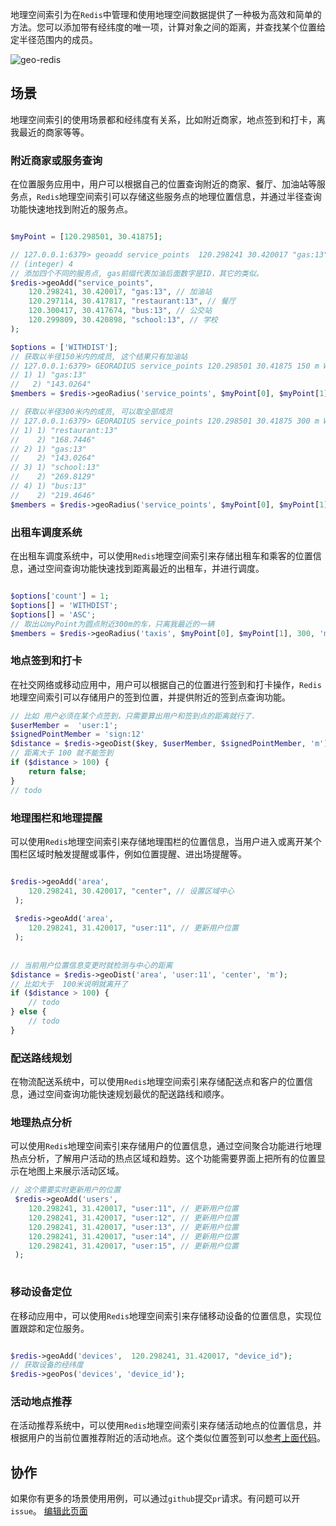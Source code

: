 地理空间索引为在`Redis`中管理和使用地理空间数据提供了一种极为高效和简单的方法。您可以添加带有经纬度的唯一项，计算对象之间的距离，并查找某个位置给定半径范围内的成员。

![geo-redis](https://redis.com/wp-content/uploads/2019/03/data-structures-geospatial.png?&auto=webp&quality=85,75&width=500)

## 场景

地理空间索引的使用场景都和经纬度有关系，比如附近商家，地点签到和打卡，离我最近的商家等等。

### 附近商家或服务查询

在位置服务应用中，用户可以根据自己的位置查询附近的商家、餐厅、加油站等服务点，`Redis`地理空间索引可以存储这些服务点的地理位置信息，并通过半径查询功能快速地找到附近的服务点。

```php

$myPoint = [120.298501, 30.41875];

// 127.0.0.1:6379> geoadd service_points  120.298241 30.420017 "gas:13" 120.297114 30.417817 "restaurant:13" 120.300417 30.417674 "bus:13" 120.299809 30.420898 "school:13"
// (integer) 4
// 添加四个不同的服务点, gas前缀代表加油后面数字是ID，其它的类似。
$redis->geoAdd("service_points",
    120.298241, 30.420017, "gas:13", // 加油站 
    120.297114, 30.417817, "restaurant:13", // 餐厅
    120.300417, 30.417674, "bus:13", // 公交站 
    120.299809, 30.420898, "school:13", // 学校
);

$options = ['WITHDIST'];
// 获取以半径150米内的成员, 这个结果只有加油站
// 127.0.0.1:6379> GEORADIUS service_points 120.298501 30.41875 150 m WITHDIST
// 1) 1) "gas:13"
//   2) "143.0264"
$members = $redis->geoRadius('service_points', $myPoint[0], $myPoint[1], 150, 'm', $options);

// 获取以半径300米内的成员, 可以取全部成员
// 127.0.0.1:6379> GEORADIUS service_points 120.298501 30.41875 300 m WITHDIST
// 1) 1) "restaurant:13"
//    2) "168.7446"
// 2) 1) "gas:13"
//    2) "143.0264"
// 3) 1) "school:13"
//    2) "269.8129"
// 4) 1) "bus:13"
//    2) "219.4646"
$members = $redis->geoRadius('service_points', $myPoint[0], $myPoint[1], 300, 'm', $options);

```


### 出租车调度系统

在出租车调度系统中，可以使用`Redis`地理空间索引来存储出租车和乘客的位置信息，通过空间查询功能快速找到距离最近的出租车，并进行调度。

```php

$options['count'] = 1;
$options[] = 'WITHDIST';
$options[] = 'ASC';
// 取出以myPoint为圆点附近300m的车，只离我最近的一辆
$members = $redis->geoRadius('taxis', $myPoint[0], $myPoint[1], 300, 'm', $options);

```

### 地点签到和打卡

在社交网络或移动应用中，用户可以根据自己的位置进行签到和打卡操作，`Redis`地理空间索引可以存储用户的签到位置，并提供附近的签到点查询功能。

```php
// 比如 用户必须在某个点签到，只需要算出用户和签到点的距离就行了.
$userMember =  'user:1';
$signedPointMember = 'sign:12'
$distance = $redis->geoDist($key, $userMember, $signedPointMember, 'm');
// 距离大于 100 就不能签到
if ($distance > 100) {
    return false;
}
// todo
```


### 地理围栏和地理提醒

可以使用`Redis`地理空间索引来存储地理围栏的位置信息，当用户进入或离开某个围栏区域时触发提醒或事件，例如位置提醒、进出场提醒等。

```php

$redis->geoAdd('area',
    120.298241, 30.420017, "center", // 设置区域中心
 );
 
 $redis->geoAdd('area', 
    120.298241, 31.420017, "user:11", // 更新用户位置
 );
 
 
// 当前用户位置信息变更时就检测与中心的距离
$distance = $redis->geoDist('area', 'user:11', 'center', 'm');
// 比如大于  100米说明就离开了
if ($distance > 100) {
    // todo
} else {
    // todo
}

```

### 配送路线规划

在物流配送系统中，可以使用`Redis`地理空间索引来存储配送点和客户的位置信息，通过空间查询功能快速规划最优的配送路线和顺序。

### 地理热点分析

可以使用`Redis`地理空间索引来存储用户的位置信息，通过空间聚合功能进行地理热点分析，了解用户活动的热点区域和趋势。这个功能需要界面上把所有的位置显示在地图上来展示活动区域。

```php
// 这个需要实时更新用户的位置
 $redis->geoAdd('users', 
    120.298241, 31.420017, "user:11", // 更新用户位置
    120.298241, 31.420017, "user:12", // 更新用户位置
    120.298241, 31.420017, "user:13", // 更新用户位置
    120.298241, 31.420017, "user:14", // 更新用户位置
    120.298241, 31.420017, "user:15", // 更新用户位置
 );
 

```

### 移动设备定位

在移动应用中，可以使用`Redis`地理空间索引来存储移动设备的位置信息，实现位置跟踪和定位服务。

```php

$redis->geoAdd('devices',  120.298241, 31.420017, "device_id");
// 获取设备的经纬度
$redis->geoPos('devices', 'device_id');

```

### 活动地点推荐

在活动推荐系统中，可以使用`Redis`地理空间索引来存储活动地点的位置信息，并根据用户的当前位置推荐附近的活动地点。这个类似位置签到可以[参考上面代码](#地点签到和打卡)。



## 协作

如果你有更多的场景使用用例，可以通过`github`提交`pr`请求。有问题可以开`issue`。
[编辑此页面](https://github.com/TianLiangZhou/loocode.com/blob/main/docs/redis/Redis%E5%AE%9E%E7%94%A8%E6%8C%87%E5%8D%97/%E5%93%88%E5%B8%8C%E7%AF%87.md)
